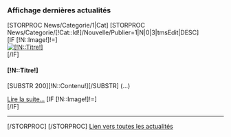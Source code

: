 <div id="NewsColonne">
	<h3>Affichage derni&egrave;res actualit&eacute;s</h3>
	[STORPROC News/Categorie/1|Cat]
		[STORPROC News/Categorie/[!Cat::Id!]/Nouvelle/Publier=1|N|0|3|tmsEdit|DESC]
			<div class="BlocActu">
				[IF [!N::Image!]!=]
					<div class="ImgActu">
						<a href="/News/Nouvelle/[!N::Id!]" title="Acc&egrave;s actualit&eacute;"><img src="/[!N::Image!].limit.100x80.jpg" alt="[!N::Titre!]" title="[!N::Titre!]" /></a>
					</div>
					<div class="TextActu">
				[/IF]
				<h4>[!N::Titre!]</h4>
				<p>[SUBSTR 200][!N::Contenu!][/SUBSTR] (...)</p>
				<a href="/Actualites/Nouvelle/[!N::Id!]" title="Acc&egrave;s actualit&eacute;">Lire la suite...</a>
				[IF [!N::Image!]!=]
					</div>
					<div class="Clear"></div>
				[/IF]
			</div>
			<hr />
		[/STORPROC]
	[/STORPROC]
	<a href="/Actualites" title="Lien vers toutes les actus">Lien vers toutes les actualit&eacute;s</a>
</div>